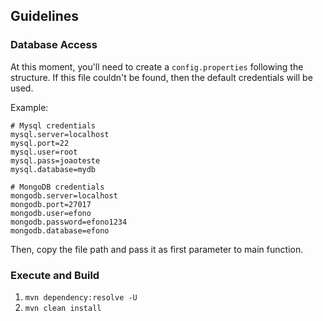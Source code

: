 ## Guidelines

### Database Access

At this moment, you'll need to create a `config.properties` following the structure. If this file couldn't be found, then the default credentials will be used. 

Example:
```
# Mysql credentials
mysql.server=localhost
mysql.port=22
mysql.user=root
mysql.pass=joaoteste
mysql.database=mydb

# MongoDB credentials
mongodb.server=localhost
mongodb.port=27017
mongodb.user=efono
mongodb.password=efono1234
mongodb.database=efono
```

Then, copy the file path and pass it as first parameter to main function.


### Execute and Build

1. `mvn dependency:resolve -U`
2. `mvn clean install`

